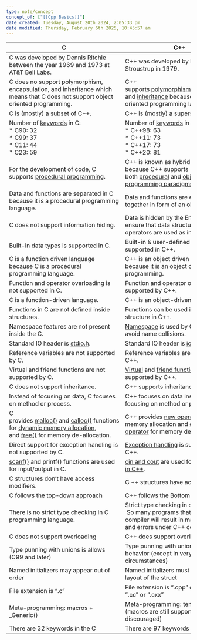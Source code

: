 ```yaml
---
type: note/concept
concept_of: ["[[Cpp Basics]]"]
date created: Tuesday, August 20th 2024, 2:05:33 pm
date modified: Thursday, February 6th 2025, 10:45:57 am
---
```


|C|C++|
|---|---|
|C was developed by Dennis Ritchie between the year 1969 and 1973 at AT&T Bell Labs.|C++ was developed by Bjarne Stroustrup in 1979.|
|C does no support polymorphism, encapsulation, and inheritance which means that C does not support object oriented programming.|C++ supports [polymorphism](https://www.geeksforgeeks.org/polymorphism-in-c/), [encapsulation](https://www.geeksforgeeks.org/encapsulation-in-c/), and [inheritance](https://www.geeksforgeeks.org/inheritance-in-c/) because it is an object oriented programming language.|
|C is (mostly) a subset of C++.|C++ is (mostly) a superset of C.|
|Number of [keywords](https://www.geeksforgeeks.org/variables-and-keywords-in-c/) in C:  <br>* C90: 32  <br>* C99: 37  <br>* C11: 44  <br>* C23: 59|Number of [keywords](https://www.geeksforgeeks.org/cc-tokens/) in C++:  <br>* C++98: 63  <br>* C++11: 73  <br>* C++17: 73  <br>* C++20: 81|
|For the development of code, C supports [procedural programming](https://www.geeksforgeeks.org/introduction-of-programming-paradigms/).|C++ is known as hybrid language because C++ supports both [procedural](https://www.geeksforgeeks.org/introduction-of-programming-paradigms/) and [object oriented programming paradigms](https://www.geeksforgeeks.org/introduction-of-programming-paradigms/).|
|Data and functions are separated in C because it is a procedural programming language.|Data and functions are encapsulated together in form of an object in C++.|
|C does not support information hiding.|Data is hidden by the Encapsulation to ensure that data structures and operators are used as intended.|
|Built-in data types is supported in C.|Built-in & user-defined data types is supported in C++.|
|C is a function driven language because C is a procedural programming language.|C++ is an object driven language because it is an object oriented programming.|
|Function and operator overloading is not supported in C.|Function and operator overloading is supported by C++.|
|C is a function-driven language.|C++ is an object-driven language|
|Functions in C are not defined inside structures.|Functions can be used inside a structure in C++.|
|Namespace features are not present inside the C.|[Namespace](https://www.geeksforgeeks.org/namespace-in-c/) is used by C++, which avoid name collisions.|
|Standard IO header is [stdio.h](https://www.geeksforgeeks.org/whats-difference-between-and/).|Standard IO header is [iostream.h](https://www.geeksforgeeks.org/basic-input-output-c/).|
|Reference variables are not supported by C.|Reference variables are supported by C++.|
|Virtual and friend functions are not supported by C.|[Virtual](https://www.geeksforgeeks.org/virtual-function-cpp/) and [friend functions](https://www.geeksforgeeks.org/friend-class-function-cpp/) are supported by C++.|
|C does not support inheritance.|C++ supports inheritance.|
|Instead of focusing on data, C focuses on method or process.|C++ focuses on data instead of focusing on method or procedure.|
|C provides [malloc()](https://www.geeksforgeeks.org/dynamic-memory-allocation-in-c-using-malloc-calloc-free-and-realloc/) and [calloc()](https://www.geeksforgeeks.org/dynamic-memory-allocation-in-c-using-malloc-calloc-free-and-realloc/) functions for [dynamic memory allocation](https://www.geeksforgeeks.org/dynamic-memory-allocation-in-c-using-malloc-calloc-free-and-realloc/), and [free()](https://www.geeksforgeeks.org/dynamic-memory-allocation-in-c-using-malloc-calloc-free-and-realloc/) for memory de-allocation.|C++ provides [new operator](https://www.geeksforgeeks.org/new-and-delete-operators-in-cpp-for-dynamic-memory/) for memory allocation and [delete operator](https://www.geeksforgeeks.org/new-and-delete-operators-in-cpp-for-dynamic-memory/) for memory de-allocation.|
|Direct support for exception handling is not supported by C.|[Exception handling](https://www.geeksforgeeks.org/exception-handling-c/) is supported by C++.|
|[scanf()](https://www.geeksforgeeks.org/scanf-and-fscanf-in-c-simple-yet-poweful/) and printf() functions are used for input/output in C.|[cin and cout](https://www.geeksforgeeks.org/basic-input-output-c/) are used for [input/output in C++](https://www.geeksforgeeks.org/basic-input-output-c/).|
|C structures don’t have access modifiers.|C ++ structures have access modifiers.|
|C follows the top-down approach|C++ follows the Bottom-up approach|
|There is no strict type checking in C programming language.|Strict type checking in done in C++.  So many programs that run well in C compiler will result in many warnings and errors under C++ compiler.|
|C does not support overloading|C++ does support overloading|
|Type punning with unions is allows (C99 and later)|Type punning with unions is undefined behavior (except in very specific circumstances)|
|Named initializers may appear out of order|Named initializers must match the data layout of the struct|
|File extension is “.c”|File extension is “.cpp” or “.c++” or “.cc” or “.cxx”|
|Meta-programming: macros + _Generic()|Meta-programming: templates (macros are still supported but discouraged)|
|There are 32 keywords in the C|There are 97 keywords in the C++|